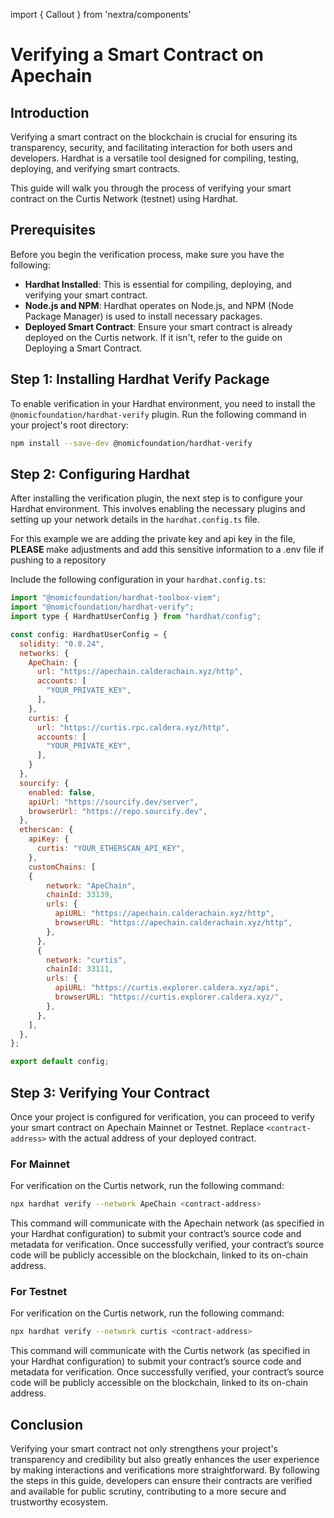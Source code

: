 import { Callout } from 'nextra/components'

# Verifying a Smart Contract on Apechain

## Introduction
Verifying a smart contract on the blockchain is crucial for ensuring its transparency, security, and facilitating interaction for both users and developers. Hardhat is a versatile tool designed for compiling, testing, deploying, and verifying smart contracts.

This guide will walk you through the process of verifying your smart contract on the Curtis Network (testnet) using Hardhat.

## Prerequisites
Before you begin the verification process, make sure you have the following:

- **Hardhat Installed**: This is essential for compiling, deploying, and verifying your smart contract.
- **Node.js and NPM**: Hardhat operates on Node.js, and NPM (Node Package Manager) is used to install necessary packages.
- **Deployed Smart Contract**: Ensure your smart contract is already deployed on the Curtis network. If it isn't, refer to the guide on Deploying a Smart Contract.

## Step 1: Installing Hardhat Verify Package
To enable verification in your Hardhat environment, you need to install the `@nomicfoundation/hardhat-verify` plugin. Run the following command in your project's root directory:

```bash
npm install --save-dev @nomicfoundation/hardhat-verify
```

## Step 2: Configuring Hardhat
After installing the verification plugin, the next step is to configure your Hardhat environment. This involves enabling the necessary plugins and setting up your network details in the ```hardhat.config.ts``` file.

<Callout type="warning">For this example we are adding the private key and api key in the file, **PLEASE** make adjustments and add this sensitive information to a .env file if pushing to a repository </Callout>

Include the following configuration in your ```hardhat.config.ts```:

```js {11, 22}
import "@nomicfoundation/hardhat-toolbox-viem";
import "@nomicfoundation/hardhat-verify";
import type { HardhatUserConfig } from "hardhat/config";

const config: HardhatUserConfig = {
  solidity: "0.8.24",
  networks: {
    ApeChain: {
      url: "https://apechain.calderachain.xyz/http",
      accounts: [
        "YOUR_PRIVATE_KEY",
      ],
    },
    curtis: {
      url: "https://curtis.rpc.caldera.xyz/http",
      accounts: [
        "YOUR_PRIVATE_KEY",
      ],
    }
  },
  sourcify: {
    enabled: false,
    apiUrl: "https://sourcify.dev/server",
    browserUrl: "https://repo.sourcify.dev",
  },
  etherscan: {
    apiKey: {
      curtis: "YOUR_ETHERSCAN_API_KEY",
    },
    customChains: [
    {
        network: "ApeChain",
        chainId: 33139,
        urls: {
          apiURL: "https://apechain.calderachain.xyz/http",
          browserURL: "https://apechain.calderachain.xyz/http",
        },
      },
      {
        network: "curtis",
        chainId: 33111,
        urls: {
          apiURL: "https://curtis.explorer.caldera.xyz/api",
          browserURL: "https://curtis.explorer.caldera.xyz/",
        },
      },
    ],
  },
};

export default config;
```

## Step 3: Verifying Your Contract

Once your project is configured for verification, you can proceed to verify your smart contract on Apechain Mainnet or Testnet. Replace `<contract-address>` with the actual address of your deployed contract.

### For Mainnet

For verification on the Curtis network, run the following command:

```bash
npx hardhat verify --network ApeChain <contract-address>
```

This command will communicate with the Apechain network (as specified in your Hardhat configuration) to submit your contract’s source code and metadata for verification. Once successfully verified, your contract’s source code will be publicly accessible on the blockchain, linked to its on-chain address.

### For Testnet

For verification on the Curtis network, run the following command:

```bash
npx hardhat verify --network curtis <contract-address>
```

This command will communicate with the Curtis network (as specified in your Hardhat configuration) to submit your contract’s source code and metadata for verification. Once successfully verified, your contract’s source code will be publicly accessible on the blockchain, linked to its on-chain address.


## Conclusion
Verifying your smart contract not only strengthens your project's transparency and credibility but also greatly enhances the user experience by making interactions and verifications more straightforward. By following the steps in this guide, developers can ensure their contracts are verified and available for public scrutiny, contributing to a more secure and trustworthy ecosystem.